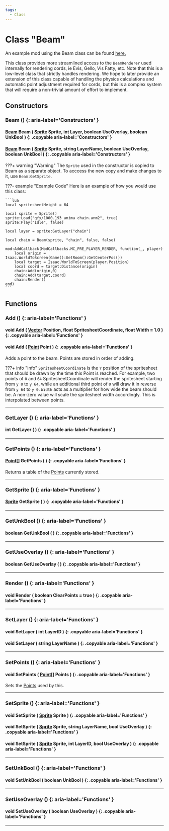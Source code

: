 ```yaml
---
tags:
  - Class
---
```

# Class "Beam"

An example mod using the Beam class can be found [here.](../examples/Beams.md)

This class provides more streamlined access to the `BeamRenderer` used internally for rendering cords, ie Evis, Gello, Vis Fatty, etc.
Note that this is a low-level class that strictly handles rendering. We hope to later provide an extension of this class capable of handling the physics calculations and automatic point adjustment required for cords, but this is a complex system that will require a non-trivial amount of effort to implement.

## Constructors
### Beam () {: aria-label='Constructors' }
#### [Beam](Beam.md) Beam ( [Sprite](../Sprite.md) Sprite, int Layer, boolean UseOverlay, boolean UnkBool ) {: .copyable aria-label='Constructors' }
#### [Beam](Beam.md) Beam ( [Sprite](../Sprite.md) Sprite, string LayerName, boolean UseOverlay, boolean UnkBool ) {: .copyable aria-label='Constructors' }

???+ warning "Warning"
	The `Sprite` used in the constructor is copied to Beam as a separate object. To acccess the new copy and make changes to it, use `Beam:GetSprite`.

???- example "Example Code"
	Here is an example of how you would use this class:

    ```lua
	local spritesheetHeight = 64
	
	local sprite = Sprite()
	sprite:Load("gfx/1000.193_anima chain.anm2", true)
	sprite:Play("Idle", false)
	
	local layer = sprite:GetLayer("chain")
	
	local chain = Beam(sprite, "chain", false, false)

	mod:AddCallback(ModCallbacks.MC_PRE_PLAYER_RENDER, function(_, player)
		local origin = Isaac.WorldToScreen(Game():GetRoom():GetCenterPos())
		local target = Isaac.WorldToScreen(player.Position)
		local coord = target:Distance(origin)
		chain:Add(origin,0)
		chain:Add(target,coord)
		chain:Render()
	end)
    ```

## Functions

### Add () {: aria-label='Functions' }
#### void Add ( [Vector](../Vector.md) Position, float SpritesheetCoordinate, float Width = 1.0 ) {: .copyable aria-label='Functions' }
#### void Add ( [Point](Point.md) Point ) {: .copyable aria-label='Functions' }   
Adds a point to the beam. Points are stored in order of adding.

???+ info "Info"
    `SpritesheetCoordinate` is the `Y` position of the spritesheet that should be drawn by the time this Point is reached. For example, two points of `0` and `64` SpritesheetCoordinate will render the spritesheet starting from `y 0` to `y 64`, while an additional third point of `0` will draw it in reverse from `y 64` to `y 0`.
	`Width` acts as a multiplier for how wide the beam should be. A non-zero value will scale the spritesheet width accordingly. This is interpolated between points.

___
### GetLayer () {: aria-label='Functions' }
#### int GetLayer ( ) {: .copyable aria-label='Functions' }   

___

### GetPoints () {: aria-label='Functions' }
#### [Point](Point.md)[] GetPoints ( ) {: .copyable aria-label='Functions' }   
Returns a table of the [Points](Point.md) currently stored.

___

### GetSprite () {: aria-label='Functions' }
#### [Sprite](../Sprite.md) GetSprite ( ) {: .copyable aria-label='Functions' }

___
### GetUnkBool () {: aria-label='Functions' }
#### boolean GetUnkBool ( ) {: .copyable aria-label='Functions' }   

___
### GetUseOverlay () {: aria-label='Functions' }
#### boolean GetUseOverlay ( ) {: .copyable aria-label='Functions' }   

___
### Render () {: aria-label='Functions' }
#### void Render ( boolean ClearPoints = true ) {: .copyable aria-label='Functions' }

___
### SetLayer () {: aria-label='Functions' }
#### void SetLayer ( int LayerID ) {: .copyable aria-label='Functions' }   
#### void SetLayer ( string LayerName ) {: .copyable aria-label='Functions' } 
  
___
### SetPoints () {: aria-label='Functions' }
#### void SetPoints ( [Point](Point.md)[] Points ) {: .copyable aria-label='Functions' }   
Sets the [Points](Point.md) used by this.

___
### SetSprite () {: aria-label='Functions' }
#### void SetSprite ( [Sprite](../Sprite.md) Sprite ) {: .copyable aria-label='Functions' }
#### void SetSprite ( [Sprite](../Sprite.md) Sprite, string LayerName, bool UseOverlay ) {: .copyable aria-label='Functions' }
#### void SetSprite ( [Sprite](../Sprite.md) Sprite, int LayerID, bool UseOverlay ) {: .copyable aria-label='Functions' } 

___
### SetUnkBool () {: aria-label='Functions' }
#### void SetUnkBool ( boolean UnkBool ) {: .copyable aria-label='Functions' }   

___
### SetUseOverlay () {: aria-label='Functions' }
#### void SetUseOverlay ( boolean UseOverlay ) {: .copyable aria-label='Functions' }   

___
